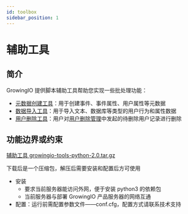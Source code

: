 ```yaml
---
id: toolbox
sidebar_position: 1
---
```


# 辅助工具

## 简介[](#jian-jie)

GrowingIO 提供脚本辅助工具帮助您实现一些批处理功能：‌

- ​[元数据创建工具](../../developer-manual/toolbox/metadata-creator)：用于创建事件、事件属性、用户属性等元数据
- ​[数据导入工具](../../developer-manual/toolbox/dataimporter)：用于导入文本、数据库等类型的用户行为和属性数据
- ​[用户删除工具](../../developer-manual/toolbox/user-delete-tool)：用户对[用户删除管理](../../product-manual/customer-data-platform/data-integration/user-del-management)中发起的待删除用户记录进行删除

## 功能边界或约束[](#gong-neng-bian-jie-huo-yue-shu)

[辅助工具 growingio-tools-python-2.0.tar.gz](/img/-M2qbZInaXgdm8kkNosp-MkVre90RrVHoeQ1PucH-MkVtL9rrDUvAg3av8ndgrowingio-tools-python-2.0.tar.gz)

下载后是一个压缩包，解压后需要安装和配置后方可使用

- 安装
  - 要求当前服务器能访问外网，便于安装 python3 的依赖包
  - 当前服务器与部署 GrowingIO 产品服务器的网络互通
- 配置：运行前需配置参数文件——conf.cfg，配置方式请联系技术支持
